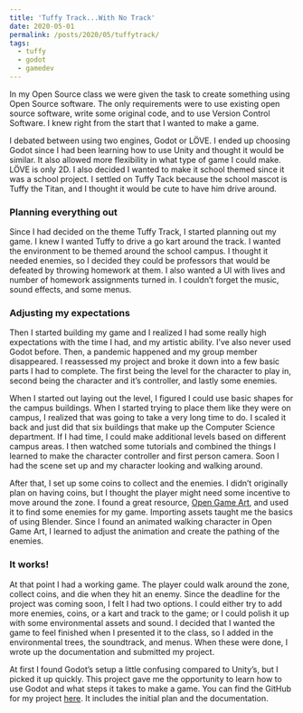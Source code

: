 ```yaml
---
title: 'Tuffy Track...With No Track'
date: 2020-05-01
permalink: /posts/2020/05/tuffytrack/
tags:
  - tuffy
  - godot
  - gamedev
---
```


In my Open Source class we were given the task to create something using Open Source software. The only requirements were to use existing open source software, write some original code, and to use Version Control Software. I knew right from the start that I wanted to make a game.

I debated between using two engines, Godot or LÖVE. I ended up choosing Godot since I had been learning how to use Unity and thought it would be similar. It also allowed more flexibility in what type of game I could make. LÖVE is only 2D. I also decided I wanted to make it school themed since it was a school project. I settled on Tuffy Tack because the school mascot is Tuffy the Titan, and I thought it would be cute to have him drive around.

### Planning everything out

Since I had decided on the theme Tuffy Track, I started planning out my game. I knew I wanted Tuffy to drive a go kart around the track. I wanted the environment to be themed around the school campus. I thought it needed enemies, so I decided they could be professors that would be defeated by throwing homework at them. I also wanted a UI with lives and number of homework assignments turned in. I couldn’t forget the music, sound effects, and some menus.

### Adjusting my expectations
Then I started building my game and I realized I had some really high expectations with the time I had, and my artistic ability. I’ve also never used Godot before. Then, a pandemic happened and my group member disappeared. I reassessed my project and broke it down into a few basic parts I had to complete. The first being the level for the character to play in, second being the character and it’s controller, and lastly some enemies.

When I started out laying out the level, I figured I could use basic shapes for the campus buildings. When I started trying to place them like they were on campus, I realized that was going to take a very long time to do. I scaled it back and just did that six buildings that make up the Computer Science department. If I had time, I could make additional levels based on different campus areas. I then watched some tutorials and combined the things I learned to make the character controller and first person camera. Soon I had the scene set up and my character looking and walking around.

After that, I set up some coins to collect and the enemies. I didn’t originally plan on having coins, but I thought the player might need some incentive to move around the zone. I found a great resource, [Open Game Art](http://www.opengameart.org), and used it to find some enemies for my game. Importing assets taught me the basics of using Blender. Since I found an animated walking character in Open Game Art, I learned to adjust the animation and create the pathing of the enemies.

### It works!

At that point I had a working game. The player could walk around the zone, collect coins, and die when they hit an enemy. Since the deadline for the project was coming soon, I felt I had two options. I could either try to add more enemies, coins, or a kart and track to the game; or I could polish it up with some environmental assets and sound. I decided that I wanted the game to feel finished when I presented it to the class, so I added in the environmental trees, the soundtrack, and menus. When these were done, I wrote up the documentation and submitted my project.

At first I found Godot’s setup a little confusing compared to Unity’s, but I picked it up quickly. This project gave me the opportunity to learn how to use Godot and what steps it takes to make a game. You can find the GitHub for my project [here](https://github.com/JenniTheDev/TuffyTrack). It includes the initial plan and the documentation.
 